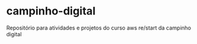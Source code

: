 # campinho-digital
Repositório para atividades e projetos do curso  aws re/start da campinho digital
